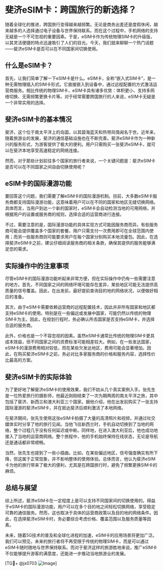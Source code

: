 # 斐济eSIM卡：跨国旅行的新选择？

随着全球化的推进，跨国旅行变得越来越频繁。无论是商务出差还是度假休闲，越来越多的人选择通过电子设备与世界保持联系。而在这个过程中，手机网络的支持无疑是一个不可忽视的重要因素。于是，eSIM卡作为传统物理SIM卡的升级版，以其灵活便捷的特点迅速吸引了人们的目光。今天，我们就来聊聊一个热门话题——斐济eSIM卡是否可以在不同国家间切换使用。

## 什么是eSIM卡？

首先，让我们简单了解一下eSIM卡是什么。eSIM卡，全称“嵌入式SIM卡”，是一种无需物理插入的SIM卡形式。它直接嵌入到设备中，通过远程配置的方式激活运营商服务。相比传统的物理SIM卡，eSIM卡具有诸多优势：体积更小、支持多网络切换、无需频繁更换卡片等。对于经常需要跨国旅行的人来说，eSIM卡无疑是一个非常实用的选择。

## 斐济eSIM卡的基本情况

斐济，这个位于南太平洋上的岛国，以其碧海蓝天和热带风情闻名于世。近年来，随着旅游业的发展，斐济的通信基础设施也在不断完善。斐济eSIM卡作为一种新兴的服务形式，为游客提供了极大的便利。用户只需购买一张斐济eSIM卡，就可以在斐济本地享受高速稳定的网络连接。

然而，对于那些计划前往多个国家的旅行者来说，一个关键问题是：斐济eSIM卡是否可以在不同国家之间自由切换使用呢？

## eSIM卡的国际漫游功能

要回答这个问题，我们需要了解eSIM卡的国际漫游机制。目前，大多数eSIM卡服务商都支持国际漫游功能，这意味着用户可以在不同的国家和地区无缝切换网络。具体而言，当用户到达一个新的国家时，eSIM卡会自动检测当地的可用网络，并根据用户的设置或服务商的规则，选择合适的运营商进行连接。

不过，需要注意的是，国际漫游功能的具体实现方式可能因服务商而异。有些服务商可能会提供覆盖多个国家的套餐，用户只需支付一次费用即可在全球范围内使用；而另一些服务商则可能要求用户在每个国家分别购买本地流量包。因此，在选择斐济eSIM卡之前，建议仔细阅读服务商的相关条款，确保其提供的服务能够满足您的需求。

## 实际操作中的注意事项

尽管eSIM卡的国际漫游功能听起来非常方便，但在实际操作中仍有一些需要注意的地方。首先，不同国家之间的网络环境可能存在差异，某些地区可能无法提供高质量的信号覆盖。因此，在出发前，最好提前查询目的地的网络状况，以便做好相应的准备。

其次，由于eSIM卡需要依赖运营商的远程配置技术，因此并非所有国家和地区都支持eSIM卡的使用。特别是在一些偏远或发展中国家，可能仍然以传统的物理SIM卡为主。因此，在规划行程时，务必确认所去国家是否支持eSIM卡，并选择合适的服务商。

此外，价格也是一个不容忽视的因素。虽然eSIM卡通常比传统的物理SIM卡更具成本效益，但不同国家之间的资费标准可能相差较大。例如，在一些发达国家，eSIM卡的漫游费用相对较低，而在某些欠发达地区，费用可能会显著增加。因此，在购买斐济eSIM卡之前，务必对比多家服务商的价格和服务内容，选择性价比最高的方案。

## 斐济eSIM卡的实际体验

为了更好地了解斐济eSIM卡的使用效果，我们不妨从几个真实案例入手。张先生是一位热爱旅行的摄影师，他最近刚刚结束了一次为期两周的南太平洋之旅，其中包括了斐济、新西兰和澳大利亚三个国家。据他介绍，他在出发前购买了一张支持国际漫游的斐济eSIM卡，并在抵达斐济后顺利激活了本地网络。

在斐济期间，张先生使用这张eSIM卡拍摄了大量的高清照片和视频，并通过社交媒体实时分享了他的旅行见闻。当他飞往新西兰时，手机自动切换到了当地的网络，整个过程几乎没有任何延迟或中断。同样地，在进入澳大利亚后，他也成功地接入了当地的运营商网络。整个旅程中，他的手机始终保持在线状态，无论是导航还是通话都非常顺畅。

当然，张先生也提到了一些小插曲。比如，在某些偏远地区，信号强度确实有所下降，但这属于正常现象，并不影响整体的使用体验。总体而言，他认为斐济eSIM卡为他的旅行带来了极大的便利，尤其是在跨国旅行时，避免了频繁更换SIM卡的麻烦。

## 总结与展望

综上所述，斐济eSIM卡在一定程度上是可以支持不同国家间的切换使用的。得益于eSIM卡的国际漫游功能，用户可以在多个目的地之间轻松切换网络，享受稳定可靠的通信服务。然而，这也取决于具体的运营商政策以及目的地的网络条件。因此，在选择斐济eSIM卡时，务必要综合考虑价格、覆盖范围以及服务质量等因素。

未来，随着5G技术的普及和全球化进程的加速，eSIM卡的应用场景将更加广泛。我们可以预见，未来的旅行者将不再受限于传统的物理SIM卡，而是可以通过eSIM卡随时随地与世界保持联系。而对于斐济这样的旅游胜地来说，推广eSIM卡不仅能够提升游客的满意度，还能进一步推动当地旅游业的发展。

[TG💪+ @jx0703 ![Image](https://github.com/user-attachments/assets/dbca1d08-cadb-493c-b0ec-ad6f7a83f270)]